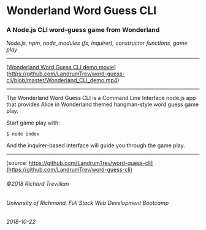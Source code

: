 # Wonderland Word Guess CLI 
### A Node.js CLI word-guess game from Wonderland

*Node.js, npm, node_modules (fs, inquirer), constructor functions, game play*
_________________________________________________

[[Wonderland Word Guess CLI demo movie](https://github.com/LandrumTrev/word-guess-cli/blob/master/Wonderland_CLI_demo.mp4)](https://github.com/LandrumTrev/word-guess-cli/blob/master/Wonderland_CLI_demo.mp4)

_________________________________________________

The Wonderland Word Guess CLI is a Command Line Interface node.js app that provides Alice in Wonderland themed hangman-style word guess game play. 

Start game play with:

```
$ node index
```

And the inquirer-based interface will guide you through the game play.

_________________________________________________

[source: https://github.com/LandrumTrev/word-guess-cli](https://github.com/LandrumTrev/word-guess-cli)

###### ©2018 Richard Trevillian
###### University of Richmond, Full Stack Web Development Bootcamp
###### 2018-10-22